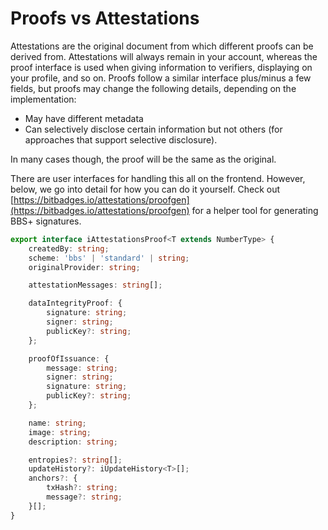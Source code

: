 # Proofs vs Attestations

Attestations are the original document from which different proofs can be derived from. Attestations will always remain in your account, whereas the proof interface is used when giving information to verifiers, displaying on your profile, and so on. Proofs follow a similar interface plus/minus a few fields, but proofs may change the following details, depending on the implementation:

* May have different metadata
* Can selectively disclose certain information but not others (for approaches that support selective disclosure).

In many cases though, the proof will be the same as the original.&#x20;

There are user interfaces for handling this all on the frontend. However, below, we go into detail for how you can do it yourself. Check out [https://bitbadges.io/attestations/proofgen](https://bitbadges.io/attestations/proofgen) for a helper tool for generating BBS+ signatures.

```typescript
export interface iAttestationsProof<T extends NumberType> {
    createdBy: string;
    scheme: 'bbs' | 'standard' | string;
    originalProvider: string;

    attestationMessages: string[];

    dataIntegrityProof: {
        signature: string;
        signer: string;
        publicKey?: string;
    };

    proofOfIssuance: {
        message: string;
        signer: string;
        signature: string;
        publicKey?: string;
    };

    name: string;
    image: string;
    description: string;

    entropies?: string[];
    updateHistory?: iUpdateHistory<T>[];
    anchors?: {
        txHash?: string;
        message?: string;
    }[];
}
```
